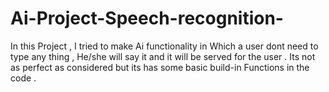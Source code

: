 # Ai-Project-Speech-recognition-
In this Project , I tried to make Ai functionality in Which a user dont need to type any thing , He/she will say it and it will be served for the user . Its not as perfect as considered but its has some basic build-in Functions in the code .
